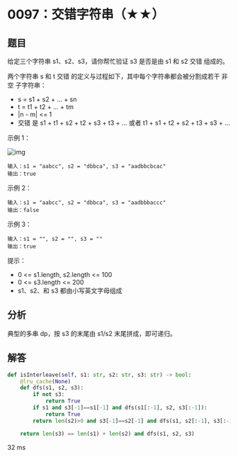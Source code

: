 # 0097：交错字符串（★★）


## 题目

给定三个字符串 s1、s2、s3，请你帮忙验证 s3 是否是由 s1 和 s2 交错 组成的。

两个字符串 s 和 t 交错 的定义与过程如下，其中每个字符串都会被分割成若干 非空 子字符串：
- s = s1 + s2 + ... + sn
- t = t1 + t2 + ... + tm
- |n - m| <= 1
- 交错 是 s1 + t1 + s2 + t2 + s3 + t3 + ... 或者 t1 + s1 + t2 + s2 + t3 + s3 + ...

示例 1：

![img](https://assets.leetcode.com/uploads/2020/09/02/interleave.jpg)
    
    输入：s1 = "aabcc", s2 = "dbbca", s3 = "aadbbcbcac"
    输出：true

示例 2：

    输入：s1 = "aabcc", s2 = "dbbca", s3 = "aadbbbaccc"
    输出：false

示例 3：

    输入：s1 = "", s2 = "", s3 = ""
    输出：true

提示：
- 0 <= s1.length, s2.length <= 100
- 0 <= s3.length <= 200
- s1、s2、和 s3 都由小写英文字母组成


## 分析

典型的多串 dp，按 s3 的末尾由 s1/s2 末尾拼成，即可递归。

## 解答

```python
def isInterleave(self, s1: str, s2: str, s3: str) -> bool:
    @lru_cache(None)
    def dfs(s1, s2, s3):
        if not s3:
            return True
        if s1 and s3[-1]==s1[-1] and dfs(s1[:-1], s2, s3[:-1]):
            return True
        return len(s2)>0 and s3[-1]==s2[-1] and dfs(s1, s2[:-1], s3[:-1])

    return len(s3) == len(s1) + len(s2) and dfs(s1, s2, s3)
```
32 ms

